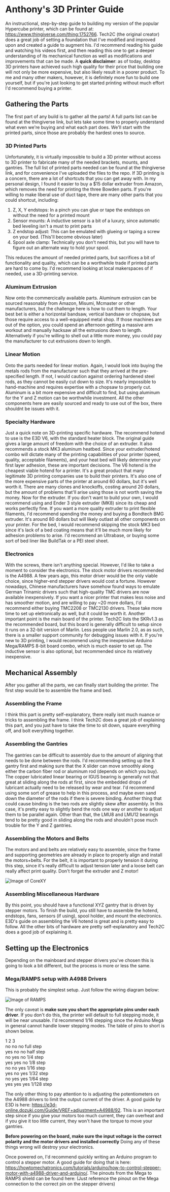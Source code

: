 # Anthony's 3D Printer Guide
An instructional, step-by-step guide to building my version of the popular Hypercube printer, which can be found at: https://www.thingiverse.com/thing:1752766. Tech2C (the original creator) does a great job of setting a foundation that I've modified and improved upon and created a guide to augment his. I'd recommend reading his guide and watching his videos first, and then reading this one to get a deeper understanding of its mechanical function as well as modifications and improvements that can be made. A **quick disclaimer**: as of today, desktop 3D printers have achieved such high quality for their price that building one will not only be more expensive, but also likely result in a poorer product. To me and many other makers, however, it is definitely more fun to build one yourself, but if you're just looking to get started printing without much effort I'd recommend buying a printer.

## Gathering the Parts
The first part of any build is to gather all the parts! A full parts list can be found at the thingiverse link, but lets take some time to properly understand what even we're buying and what each part does. We'll start with the printed parts, since those are probably the hardest ones to source.

### 3D Printed Parts
Unfortunately, it is virtually impossible to build a 3D printer without access to 3D printer to fabricate many of the needed brackets, mounts, and gantries. The full list of printed parts needed can be found at the thingiverse link, and for convenience I've uploaded the files to the repo. If 3D printing is a concern, there are a lot of shortcuts that you can get away with. In my personal design, I found it easier to buy a $15 dollar extruder from Amazon, which removes the need for printing the three Bowden parts. If you're willing to make liberal use of duct tape, there are many other parts that you could shortcut, including:

1. Z, X, Y endstops: In a pinch you can glue or tape the endstops on without the need for a printed mount
2. Sensor mounts: A inductive sensor is a bit of a luxury, since automatic bed leveling isn't a must to print parts
3. Z endstop adjust: This can be emulated with glueing or taping a screw on your bed. (This'll become obvious later)
4. Spool axle clamp: Technically you don't need this, but you will have to figure out an alternate way to hold your spool.

This reduces the amount of needed printed parts, but sacrifices a bit of functionality and quality, which can be a worthwhile trade if printed parts are hard to come by. I'd recommend looking at local makerspaces of if needed, use a 3D-printing service.

### Aluminum Extrusion
Now onto the commercically available parts. Aluminum extrusion can be sourced reasonably from Amazon, Misumi, Mcmaster or other manufacturers, but the challenge here is how to cut them to length. Your best bet is either a horizontal bandsaw, vertical bandsaw or chopsaw, but those require access to a well-equipped metal shop. If those machines are out of the option, you could spend an afternoon getting a massive arm workout and manually hacksaw all the extrusions down to length. Alternatively if you're willing to shell out a little more money, you could pay the manufacturer to cut extrusions down to length.

### Linear Motion
Onto the parts needed for linear motion. Again, I would look into buying the metals rods from the manufacturer such that they arrived at the pre-specified length. If not, I would caution against ordering hardened steel rods, as they cannot be easily cut down to size. It's nearly impossible to hand-machine and requires expertise with a chopsaw to properly cut. Aluminum is a bit more expensive and difficult to find, but using aluminum for the Y and Z motion can be worthwhile investment. All the other components here are easily sourced and ready to use out of the box, there shouldnt be issues with it.

### Specialty Hardware
Just a quick note on 3D-printing specific hardware. The recommend hotend to use is the E3D V6, with the standard heater block. The original guide gives a large amount of freedom with the choice of an extruder. It also recommends a stock MK3 aluminum heatbed. Since your extruder/hotend combo will dictate many of the printing capabilities of your printer (speed, quality, acceptable filaments), and your heat bed will likely determine your first layer adhesion, these are important decisions. The V6 hotend is the cheapest viable hotend for a printer. It's a great product that many legitimate 3D printing companies use to build their printers. It's also one of the more expensive parts of the printer at around 60 dollars, but it's well worth it. There are many clones and knockoffs, costing around 20 dollars, but the amount of problems that'll arise using those is not worth saving the money. Now for the extruder. If you don't want to build your own, I would recommend using and Ender 3 style extruder (MK8) since its cheap and works perfectly fine. If you want a more quality extruder to print flexible filaments, I'd recommend spending the money and buying a Bondtech BMG extruder. It's around 80 dollars but will likely outlast all other components on your printer. For the bed, I would recommend skipping the stock MK3 bed since it's lack of a bed coating means that it'll be much more likely for adhesion problems to arise. I'd recommend an Ultrabase, or buying some sort of bed liner like BuildTak or a PEI steel sheet. 

### Electronics
With the screws, there isn't anything special. However, I'd like to take a moment to consider the electronics. The stock motor drivers recommended is the A4988. A few years ago, this motor driver would be the only viable choice, since higher-end stepper drivers would cost a fortune. However nowadays, Chinese manufacturers have somehow found ways to emulate German Trinamic drivers such that high-quality TMC drivers are now available inexpensively. If you want a nicer printer that makes less noise and has smoother motion, and are willing to pay ~20 more dollars, I'd recommend either buying TMC2208 or TMC2130 drivers. These take more time to set up eletronically as well, but it could be worth it. Another important point is the main board of the printer. Tech2C lists the SKRv1.3 as the recommended board, but this board is generally difficult to setup since it runs on a 32-bit version of Marlin. Less people use Marlin 2.0, as as such, there is a smaller support community for debugging issues with it. If you're new to 3D printing, I would recommend using the inexpensive Arduino Mega/RAMPS 8-bit board combo, which is much easier to set up. The inductive sensor is also optional, but recommended since its relatively inexpensive. 

## Mechanical Assembly
After you gather all the parts, we can finally start building the printer. The first step would be to assemble the frame and bed.

### Assembling the Frame
I think this part is pretty self-explanatory, there really isnt much nuance or tricks to assembling the frame. I think Tech2C does a great job of explaining this part, and you just have to take the time to sit down, square everything off, and bolt everything together. 

### Assembling the Gantries
The gantries can be difficult to assembly due to the amount of aligning that needs to be done between the rods. I'd recommending setting up the X gantry first and making sure that the X slider can move smoothly along either the carbon fiber rod or aluminum rod (depends on which you buy). The copper lubricated linear bearing or IGUS bearing is generally not that great at sliding along the rods at first, since the embedded drops of lubricant actually need to be released by wear and tear. I'd recommend using some sort of grease to help in this process, and maybe even sand down the diameter of the rods if there is severe binding. Another thing that could cause binding is the two rods are slightly skew after assembly. In this case, it's pretty easy to slightly bend the rods one way or another to adjust them to be parallel again. Other than that, the LMU8 and LMU12 bearings tend to be pretty good in sliding along the rods and shouldn't pose much trouble for the Y and Z gantries.

### Assembling the Motors and Belts
The motors and and belts are relatively easy to assemble, since the frame and supporting geometries are already in place to properly align and install the motors+belts. For the belt, it is important to properly tension it during this step, since it's really difficult to adjust tension later and a loose belt can really affect print quality. Don't forget the extruder and Z motor!

![Image of CoreXY](https://github.com/anthonyzhou-1/3Dprinting/blob/master/corexy.jpg)

### Assembling Miscellaneous Hardware
By this point, you should have a functional XYZ gantry that is driven by stepper motors. To finish the build, you still have to assemble the hotend, endstops, fans, sensors (if using), spool holder, and mount the electronics. E3D's guide on assembling the V6 hotend is great and is pretty easy to follow. All the other bits of hardware are pretty self-explanatory and Tech2C does a good job of explaining it. 

## Setting up the Electronics
Depending on the mainboard and stepper drivers you've chosen this is going to look a bit different, but the process is more or less the same.

### Mega/RAMPS setup with A4988 Drivers
This is probably the simplest setup. Just follow the wiring diagram below:

![Image of RAMPS](https://github.com/anthonyzhou-1/3Dprinting/blob/master/ramps.png)

The only caveat is **make sure you short the appropriate pins under each driver**. If you don't do this, the printer will default to full stepping mode, it will be near unusable. I'd recommend 1/16 stepping since the Arduino Mega in general cannot handle lower stepping modes.  The table of pins to short is shown below.

1     2    3 \
no   no    no    full step\
yes  no    no    half step\
no   yes   no    1/4 step\
yes  yes   no    1/8 step\
no   no    yes   1/16 step\
yes  no    yes   1/32 step\
no   yes   yes   1/64 step\
yes  yes   yes   1/128 step

The only other thing to pay attention to is adjusting the potentiometers on the A4988 drivers to limit the output current of the driver. A good guide by E3D is here: https://e3d-online.dozuki.com/Guide/VREF+adjustment+A4988/92. This is an important step since if you give your motors too much current, they can overheat and if you give it too little current, they won't have the torque to move your gantries.

**Before powering on the board, make sure the input voltage is the correct polarity and the motor drivers and installed correctly** Doing any of these things wrong will destroy your electronics.

Once powered on, I'd recommend quickly writing an Arduino program to control a stepper motor. A good guide for doing that is here: https://howtomechatronics.com/tutorials/arduino/how-to-control-stepper-motor-with-a4988-driver-and-arduino/. The pinouts from the Mega to RAMPS shield can be found here: (Just reference the pinout on the Mega connection to the correct pin on the stepper drivers)










